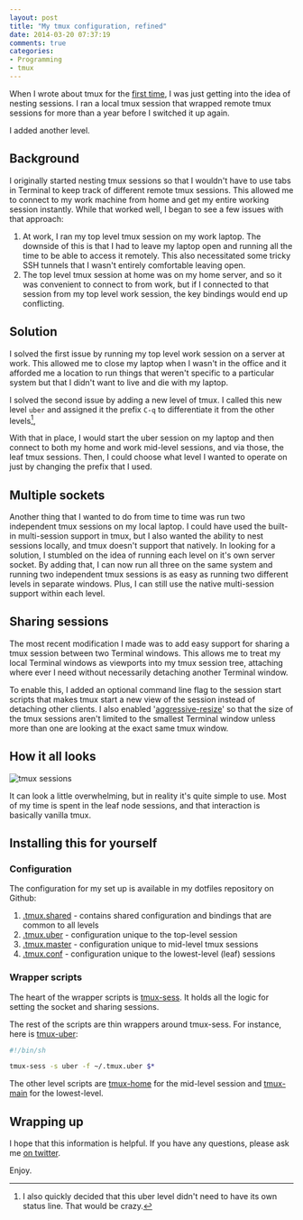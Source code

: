 ```yaml
---
layout: post
title: "My tmux configuration, refined"
date: 2014-03-20 07:37:19
comments: true
categories: 
- Programming
- tmux
---
```


When I wrote about tmux for the [first time](/2011/12/06/my-tmux-configuration/), I was just getting into the idea of nesting sessions.  I ran a local tmux session that wrapped remote tmux sessions for more than a year before I switched it up again.

I added another level.

## Background

I originally started nesting tmux sessions so that I wouldn't have to use tabs in Terminal to keep track of different remote tmux sessions.  This allowed me to connect to my work machine from home and get my entire working session instantly.  While that worked well, I began to see a few issues with that approach:

1. At work, I ran my top level tmux session on my work laptop.  The downside of this is that I had to leave my laptop open and running all the time to be able to access it remotely.  This also necessitated some tricky SSH tunnels that I wasn't entirely comfortable leaving open.
2. The top level tmux session at home was on my home server, and so it was convenient to connect to from work, but if I connected to that session from my top level work session, the key bindings would end up conflicting.

## Solution

I solved the first issue by running my top level work session on a server at work.  This allowed me to close my laptop when I wasn't in the office and it afforded me a location to run things that weren't specific to a particular system but that I didn't want to live and die with my laptop.

I solved the second issue by adding a new level of tmux.  I called this new level `uber` and assigned it the prefix `C-q` to differentiate it from the other levels[^1],

With that in place, I would start the uber session on my laptop and then connect to both my home and work mid-level sessions, and via those, the leaf tmux sessions.  Then, I could choose what level I wanted to operate on just by changing the prefix that I used.

## Multiple sockets

Another thing that I wanted to do from time to time was run two independent tmux sessions on my local laptop.  I could have used the built-in multi-session support in tmux, but I also wanted the ability to nest sessions locally, and tmux doesn't support that natively.  In looking for a solution, I stumbled on the idea of running each level on it's own server socket.  By adding that, I can now run all three on the same system and running two independent tmux sessions is as easy as running two different levels in separate windows.  Plus, I can still use the native multi-session support within each level.

## Sharing sessions

The most recent modification I made was to add easy support for sharing a tmux session between two Terminal windows.  This allows me to treat my local Terminal windows as viewports into my tmux session tree, attaching where ever I need without necessarily detaching another Terminal window.

To enable this, I added an optional command line flag to the session start scripts that makes tmux start a new view of the session instead of detaching other clients.  I also enabled '[aggressive-resize](https://github.com/justone/dotfiles/blob/personal/.tmux.shared#L17)' so that the size of the tmux sessions aren't limited to the smallest Terminal window unless more than one are looking at the exact same tmux window.

## How it all looks

![tmux sessions](/uploads/2014/03/tmux_sessions.png)

It can look a little overwhelming, but in reality it's quite simple to use.  Most of my time is spent in the leaf node sessions, and that interaction is basically vanilla tmux.

## Installing this for yourself

### Configuration

The configuration for my set up is available in my dotfiles repository on Github:

1. [.tmux.shared](https://github.com/justone/dotfiles/blob/personal/.tmux.shared) - contains shared configuration and bindings that are common to all levels
2. [.tmux.uber](https://github.com/justone/dotfiles/blob/personal/.tmux.uber) - configuration unique to the top-level session
4. [.tmux.master](https://github.com/justone/dotfiles/blob/personal/.tmux.master) - configuration unique to mid-level tmux sessions
3. [.tmux.conf](https://github.com/justone/dotfiles/blob/personal/.tmux.conf) - configuration unique to the lowest-level (leaf) sessions

### Wrapper scripts

The heart of the wrapper scripts is [tmux-sess](https://github.com/justone/dotfiles/blob/personal/bin/tmux-sess).  It holds all the logic for setting the socket and sharing sessions.

The rest of the scripts are thin wrappers around tmux-sess.  For instance, here is [tmux-uber](https://github.com/justone/dotfiles/blob/personal/bin/tmux-uber):

``` sh
#!/bin/sh

tmux-sess -s uber -f ~/.tmux.uber $*
```

The other level scripts are [tmux-home](https://github.com/justone/dotfiles/blob/personal/bin/tmux-home) for the mid-level session and [tmux-main](https://github.com/justone/dotfiles/blob/personal/bin/tmux-main) for the lowest-level.

## Wrapping up

I hope that this information is helpful.  If you have any questions, please ask me [on twitter](https://twitter.com/ndj).

Enjoy.

[^1]: I also quickly decided that this uber level didn't need to have its own status line. That would be crazy.
